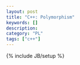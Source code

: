 ```yaml
--- 
layout: post 
title: "C++: Polymorphism" 
keywords: [] 
description: 
category: "PL"
tags: ["c++"] 
--- 
```

{% include JB/setup %}
